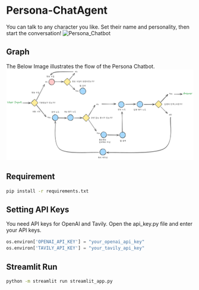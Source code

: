 # Persona-ChatAgent
You can talk to any character you like. Set their name and personality, then start the conversation!
![Persona_Chatbot](https://github.com/user-attachments/assets/2f34867e-efb4-495a-beb5-515683de819b)


## Graph
The Below Image illustrates the flow of the Persona Chatbot.
![Flow](./assets/flow.png)

## Requirement
```bash
pip install -r requirements.txt
```

## Setting API Keys
You need API keys for OpenAI and Tavily. Open the api_key.py file and enter your API keys.

```python
os.environ['OPENAI_API_KEY'] = "your_openai_api_key"
os.environ['TAVILY_API_KEY'] = "your_tavily_api_key"
```

## Streamlit Run
```bash
python -m streamlit run streamlit_app.py
```
